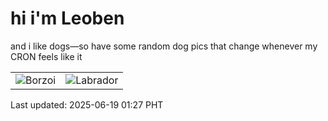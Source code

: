 # hi i'm Leoben

and i like dogs—so have some random dog pics that change whenever my CRON feels like it

|  |  |
|--------|----------|
| ![Borzoi](https://random-dog-vercel.vercel.app/api/random-borzoi?v=1750267630) | ![Labrador](https://random-dog-vercel.vercel.app/api/random-labrador?v=1750267630) |

Last updated: 2025-06-19 01:27 PHT
